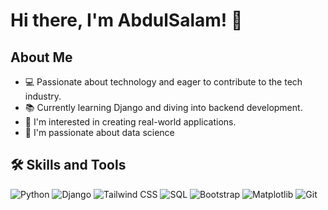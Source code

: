 # Hi there, I'm AbdulSalam! 👋

## About Me
- 💻 Passionate about technology and eager to contribute to the tech industry.
- 📚 Currently learning Django and diving into backend development.
- 🌱 I'm interested in creating real-world applications.
- 🎯 I'm passionate about data science

## 🛠 Skills and Tools
![Python](https://img.shields.io/badge/Python-3776AB?style=flat&logo=python&logoColor=white)
![Django](https://img.shields.io/badge/Django-092E20?style=flat&logo=django&logoColor=white)
![Tailwind CSS](https://img.shields.io/badge/TailwindCSS-38B2AC?style=flat&logo=tailwind-css&logoColor=white)
![SQL](https://img.shields.io/badge/SQL-4479A1?style=flat&logo=MySQL&logoColor=white)
![Bootstrap](https://img.shields.io/badge/Bootstrap-7952B3?style=flat&logo=bootstrap&logoColor=white)
![Matplotlib](https://img.shields.io/badge/Matplotlib-3776AB?style=flat&logo=Matplotlib&logoColor=white)
![Git](https://img.shields.io/badge/Git-F05032?style=flat&logo=git&logoColor=white)




<!-- **AbdulSalamTech/AbdulSalamTech** is a ✨ _special_ ✨ repository because its `README.md` (this file) appears on your GitHub profile.

Here are some ideas to get you started:

- 🔭 I’m currently working on ...
- 🌱 I’m currently learning ...
- 👯 I’m looking to collaborate on ...
- 🤔 I’m looking for help with ...
- 💬 Ask me about ...
- 📫 How to reach me: ...
- 😄 Pronouns: ...
- ⚡ Fun fact: ... -->
